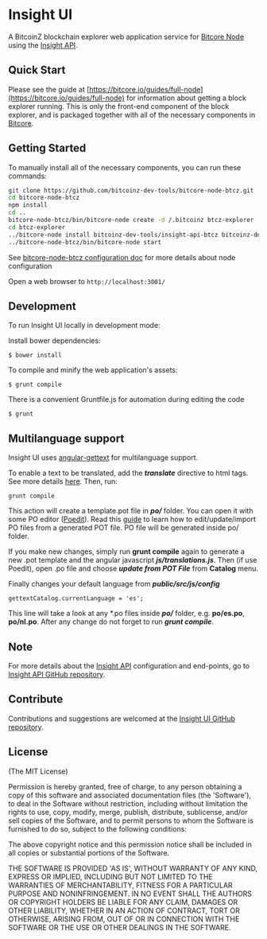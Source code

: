 # Insight UI

A BitcoinZ blockchain explorer web application service for [Bitcore Node](https://github.com/bitcoinz-dev-tools/bitcore-node-btcz) using the [Insight API](https://github.com/bitcoinz-dev-tools/insight-api-btcz).



## Quick Start

Please see the guide at [https://bitcore.io/guides/full-node](https://bitcore.io/guides/full-node) for information about getting a block explorer running. This is only the front-end component of the block explorer, and is packaged together with all of the necessary components in [Bitcore](https://github.com/bitpay/bitcore).

## Getting Started

To manually install all of the necessary components, you can run these commands:

```bash
git clone https://github.com/bitcoinz-dev-tools/bitcore-node-btcz.git
cd bitcore-node-btcz
npm install
cd ..
bitcore-node-btcz/bin/bitcore-node create -d /.bitcoinz btcz-explorer
cd btcz-explorer
../bitcore-node install bitcoinz-dev-tools/insight-api-btcz bitcoinz-dev-tools/insight-ui-btcz
../bitcore-node-btcz/bin/bitcore-node start
```
See [bitcore-node-btcz configuration doc](https://github.com/bitcoinz-dev-tools/bitcore-node-btcz/blob/master/docs/services/bitcoind.md) for more details about node configuration

Open a web browser to `http://localhost:3001/`

## Development

To run Insight UI locally in development mode:

Install bower dependencies:

```
$ bower install
```

To compile and minify the web application's assets:

```
$ grunt compile
```

There is a convenient Gruntfile.js for automation during editing the code

```
$ grunt
```

## Multilanguage support

Insight UI uses [angular-gettext](http://angular-gettext.rocketeer.be) for multilanguage support.

To enable a text to be translated, add the ***translate*** directive to html tags. See more details [here](http://angular-gettext.rocketeer.be/dev-guide/annotate/). Then, run:

```
grunt compile
```

This action will create a template.pot file in ***po/*** folder. You can open it with some PO editor ([Poedit](http://poedit.net)). Read this [guide](http://angular-gettext.rocketeer.be/dev-guide/translate/) to learn how to edit/update/import PO files from a generated POT file. PO file will be generated inside po/ folder.

If you make new changes, simply run **grunt compile** again to generate a new .pot template and the angular javascript ***js/translations.js***. Then (if use Poedit), open .po file and choose ***update from POT File*** from **Catalog** menu.

Finally changes your default language from ***public/src/js/config***

```
gettextCatalog.currentLanguage = 'es';
```

This line will take a look at any *.po files inside ***po/*** folder, e.g.
**po/es.po**, **po/nl.po**. After any change do not forget to run ***grunt
compile***.


## Note

For more details about the [Insight API](https://github.com/bitcoinz-dev-tools/insight-api-btcz) configuration and end-points, go to [Insight API GitHub repository](https://github.com/bitcoinz-dev-tools/insight-api-btcz).

## Contribute

Contributions and suggestions are welcomed at the [Insight UI GitHub repository](https://github.com/bitcoinz-dev-tools/insight-ui-btcz).


## License
(The MIT License)

Permission is hereby granted, free of charge, to any person obtaining
a copy of this software and associated documentation files (the
'Software'), to deal in the Software without restriction, including
without limitation the rights to use, copy, modify, merge, publish,
distribute, sublicense, and/or sell copies of the Software, and to
permit persons to whom the Software is furnished to do so, subject to
the following conditions:

The above copyright notice and this permission notice shall be
included in all copies or substantial portions of the Software.

THE SOFTWARE IS PROVIDED 'AS IS', WITHOUT WARRANTY OF ANY KIND,
EXPRESS OR IMPLIED, INCLUDING BUT NOT LIMITED TO THE WARRANTIES OF
MERCHANTABILITY, FITNESS FOR A PARTICULAR PURPOSE AND NONINFRINGEMENT.
IN NO EVENT SHALL THE AUTHORS OR COPYRIGHT HOLDERS BE LIABLE FOR ANY
CLAIM, DAMAGES OR OTHER LIABILITY, WHETHER IN AN ACTION OF CONTRACT,
TORT OR OTHERWISE, ARISING FROM, OUT OF OR IN CONNECTION WITH THE
SOFTWARE OR THE USE OR OTHER DEALINGS IN THE SOFTWARE.

